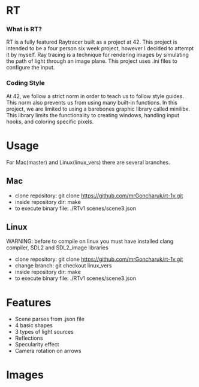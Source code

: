 # RT

### What is RT?

RT is a fully featured Raytracer built as a project at 42. This project is intended to be a four person six week project, however I decided to attempt it by myself. Ray tracing is a technique for rendering images by simulating the path of light through an image plane. This project uses .ini files to configure the input.

### Coding Style

At 42, we follow a strict norm in order to teach us to follow style guides. This norm also prevents us from using many built-in functions. In this project, we are limited to using a barebones graphic library called minilibx. This library limits the functionality to creating windows, handling input hooks, and coloring specific pixels.

# Usage

For Mac(master) and Linux(linux_vers) there are several branches.
## Mac
- clone repository: git clone https://github.com/mrGoncharuk/rt-1v.git
- inside repository dir: make
- to execute binary file: ./RTv1 scenes/scene3.json 

## Linux
WARNING: before to compile on linux you must have installed clang compiler, SDL2 and SDL2_image libraries
- clone repository: git clone https://github.com/mrGoncharuk/rt-1v.git
- change branch: git checkout linux_vers
- inside repository dir: make
- to execute binary file: ./RTv1 scenes/scene3.json

# Features
 
 - Scene parses from .json file
 - 4 basic shapes
 - 3 types of light sources
 - Reflections
 - Specularity effect
 - Camera rotation on arrows
 
# Images

